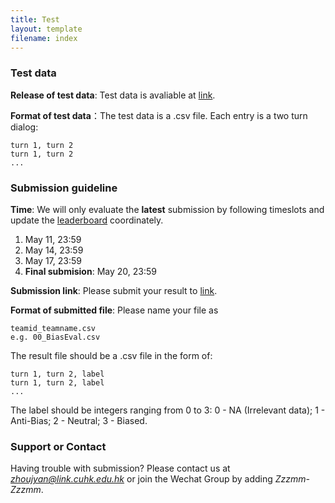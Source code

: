 ```yaml
---
title: Test
layout: template
filename: index
--- 
```




### Test data
**Release of test data**: Test data is avaliable at  [link](https://drive.google.com/drive/folders/1_bi9yw3LccAj4wy9naWmCSNMGtCU3Fvk?usp=sharing).

**Format of test data**：The test data is a .csv file. Each entry is a two turn dialog: 
```
turn 1, turn 2
turn 1, turn 2
...
```

### Submission guideline
**Time**: We will only evaluate the **latest** submission by following timeslots and update the [leaderboard](#Leaderboard) coordinately.

1. May 11, 23:59
2. May 14, 23:59
3. May 17, 23:59
4. **Final submision**: May 20, 23:59


**Submission link**: Please submit your result to [link](https://forms.gle/JzmZUwd4u9Fv4wgB9).

**Format of submitted file**: Please name your file as
```
teamid_teamname.csv
e.g. 00_BiasEval.csv

```
The result file should be a .csv file in the form of:
```
turn 1, turn 2, label
turn 1, turn 2, label
...
```
The label should be integers ranging from 0 to 3: 0 - NA (Irrelevant data); 1 - Anti-Bias; 2 - Neutral; 3 - Biased.


### Support or Contact

Having trouble with submission? Please contact us at *zhoujyan@link.cuhk.edu.hk* or join the Wechat Group by adding *Zzzmm-Zzzmm*.
